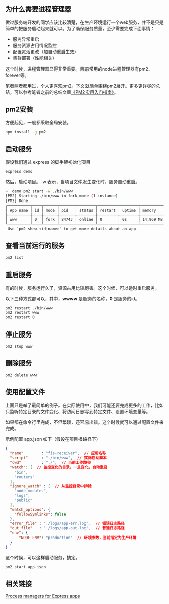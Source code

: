 ## 为什么需要进程管理器

做过服务端开发的同学应该比较清楚，在生产环境运行一个web服务，并不是只是简单的把服务启动起来就可以。为了确保服务质量，至少需要完成下面事情：

* 服务异常重启
* 服务资源占用情况监控
* 配置灵活更改（加自动重启生效）
* 集群部署（性能相关）

这个时候，进程管理器显得非常重要。目前常用的node进程管理器有pm2、forever等。

笔者两者都用过，个人更喜欢pm2。下文就简单围绕pm2展开。更多更详尽的总结，可以参考笔者之前的总结文章[《PM2实用入门指南》](https://segmentfault.com/a/1190000006793571#articleHeader13)。

## pm2安装

方便起见，一般都采取全局安装。

```bash
npm install -g pm2
```

## 启动服务

假设我们通过 express 的脚手架初始化项目

```bash
express demo
```

然后，启动项目。-w 表示，当项目文件发生变化时，服务自动重启。


```bash
➜  demo pm2 start -w ./bin/www 
[PM2] Starting ./bin/www in fork_mode (1 instance)
[PM2] Done.
┌──────────┬────┬──────┬───────┬────────┬─────────┬────────┬─────────────┬──────────┐
│ App name │ id │ mode │ pid   │ status │ restart │ uptime │ memory      │ watching │
├──────────┼────┼──────┼───────┼────────┼─────────┼────────┼─────────────┼──────────┤
│ www      │ 0  │ fork │ 84743 │ online │ 0       │ 0s     │ 14.969 MB   │ disabled │
└──────────┴────┴──────┴───────┴────────┴─────────┴────────┴─────────────┴──────────┘
 Use `pm2 show <id|name>` to get more details about an app
```

## 查看当前运行的服务

```bash
pm2 list
```

## 重启服务

有的时候，服务运行久了，资源占用比较厉害。这个时候，可以适时重启服务。

以下三种方式都可以，其中，**wwww** 是服务的名称，**0** 是服务的id。

```bash
pm2 restart ./bin/www
pm2 restart www
pm2 restart 0
```

## 停止服务

```bash
pm2 stop www
```

## 删除服务

```bash
pm2 delete www
```

## 使用配置文件

上面只是举了最简单的例子。在实际使用中，我们可能还要完成更多的工作，比如只监听特定目录的文件变化、将访问日志写到特定文件、设置环境变量等。

如果都在命令行里完成，不但繁琐，还容易出错。这个时候就可以通过配置文件来完成。

示例配置 app.json 如下（假设在项目根路径下）

```json
{
  "name"        : "fis-receiver",  // 应用名称
  "script"      : "./bin/www",  // 实际启动脚本
  "cwd"         : "./",  // 当前工作路径
  "watch": [  // 监控变化的目录，一旦变化，自动重启
    "bin",
    "routers"
  ],
  "ignore_watch" : [  // 从监控目录中排除
    "node_modules", 
    "logs",
    "public"
  ],
  "watch_options": {
    "followSymlinks": false
  },
  "error_file" : "./logs/app-err.log",  // 错误日志路径
  "out_file"   : "./logs/app-out.log",  // 普通日志路径
  "env": {
      "NODE_ENV": "production"  // 环境参数，当前指定为生产环境
  }
}
```

这个时候，可以这样启动服务，搞定。

```bash
pm2 start app.json
```

## 相关链接

[Process managers for Express apps](http://expressjs.com/en/advanced/pm.html)